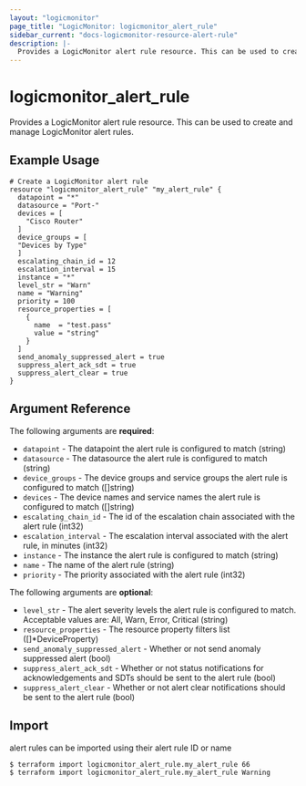 ```yaml
---
layout: "logicmonitor"
page_title: "LogicMonitor: logicmonitor_alert_rule"
sidebar_current: "docs-logicmonitor-resource-alert-rule"
description: |-
  Provides a LogicMonitor alert rule resource. This can be used to create and manage LogicMonitor alert rules.
---
```


# logicmonitor_alert_rule

Provides a LogicMonitor alert rule resource. This can be used to create and manage LogicMonitor alert rules.

## Example Usage
```hcl
# Create a LogicMonitor alert rule
resource "logicmonitor_alert_rule" "my_alert_rule" {
  datapoint = "*"
  datasource = "Port-"
  devices = [
    "Cisco Router"
  ]
  device_groups = [
  "Devices by Type"
  ]
  escalating_chain_id = 12
  escalation_interval = 15
  instance = "*"
  level_str = "Warn"
  name = "Warning"
  priority = 100
  resource_properties = [
    {
      name  = "test.pass"
      value = "string"
    }
  ]
  send_anomaly_suppressed_alert = true
  suppress_alert_ack_sdt = true
  suppress_alert_clear = true
}
```

## Argument Reference

The following arguments are **required**:
* `datapoint` - The datapoint the alert rule is configured to match
   (string)
* `datasource` - The datasource the alert rule is configured to match
   (string)
* `device_groups` - The device groups and service groups the alert rule is configured to match
   ([]string)
* `devices` - The device names and service names the alert rule is configured to match
   ([]string)
* `escalating_chain_id` - The id of the escalation chain associated with the alert rule
   (int32)
* `escalation_interval` - The escalation interval associated with the alert rule, in minutes
   (int32)
* `instance` - The instance the alert rule is configured to match
   (string)
* `name` - The name of the alert rule
   (string)
* `priority` - The priority associated with the alert rule
   (int32)

The following arguments are **optional**:
* `level_str` - The alert severity levels the alert rule is configured to match. Acceptable values are: All, Warn, Error, Critical (string)
* `resource_properties` - The resource property filters list ([]*DeviceProperty)
* `send_anomaly_suppressed_alert` - Whether or not send anomaly suppressed alert (bool)
* `suppress_alert_ack_sdt` - Whether or not status notifications for acknowledgements and SDTs should be sent to the alert rule (bool)
* `suppress_alert_clear` - Whether or not alert clear notifications should be sent to the alert rule (bool)

## Import

alert rules can be imported using their alert rule ID or name
```
$ terraform import logicmonitor_alert_rule.my_alert_rule 66
$ terraform import logicmonitor_alert_rule.my_alert_rule Warning
```